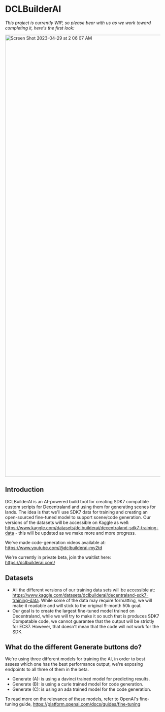 # DCLBuilderAI

<i> This project is currently WIP, so please bear with us as we work toward completing it, here's the first look:</i>

<img width="1436" alt="Screen Shot 2023-04-29 at 2 06 07 AM" src="https://user-images.githubusercontent.com/56746236/235294601-a808db7a-40ab-4b41-b4ce-2fb41e2a0a25.png">

## Introduction

DCLBuilderAI is an AI-powered build tool for creating SDK7 compatible custom scripts for Decentraland and using them for generating scenes for lands. The idea is that we'll use SDK7 data for training and creating an open-sourced fine-tuned model to support scene/code generation. Our versions of the datasets will be accessible on Kaggle as well: https://www.kaggle.com/datasets/dclbuilderai/decentraland-sdk7-training-data - this will be updated as we make more and more progress.

We've made code-generation videos available at: https://www.youtube.com/@dclbuilderai-my2td 

We're currently in private beta, join the waitlist here: https://dclbuilderai.com/

## Datasets 

- All the different versions of our training data sets will be accessible at: https://www.kaggle.com/datasets/dclbuilderai/decentraland-sdk7-training-data. While some of the data may require formatting, we will make it readable and will stick to the original 9-month 50k goal.
- Our goal is to create the largest fine-tuned model trained on Decentraland, while we will try to make it so such that is produces SDK7 Compatable code, we cannot guarantee that the output will be strictly for ECS7. However, that doesn't mean that the code will not work for the SDK. 

## What do the different Generate buttons do?

We're using three different models for training the AI, in order to best assess which one has the best performance output, we're exposing endpoints to all three of them in the beta. 
- Generate (A): is using a davinci trained model for predicting results. 
- Generate (B): is using a curie trained model for code generation.
- Generate (C): is using an ada trained model for the code generation.

To read more on the relevance of these models, refer to OpenAI's fine-tuning guide, https://platform.openai.com/docs/guides/fine-tuning

